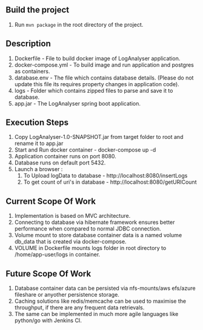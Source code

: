 ## Build the project
1. Run ```mvn package``` in the root directory of the project.

## Description
1. Dockerfile         - File to build docker image of LogAnalyser application.
2. docker-compose.yml - To build image and run application and postgres as containers.
3. database.env       - The file which contains database details. (Please do not update this file its requires property changes in application code).
4. logs               - Folder which contains zipped files to parse and save it to database.
5. app.jar            - The LogAnalyser spring boot application.

## Execution Steps
1. Copy LogAnalyser-1.0-SNAPSHOT.jar from target folder to root and rename it to app.jar
2. Start and Run docker container - docker-compose up -d
3. Application container runs on port 8080.
4. Database runs on default port 5432.
5. Launch a browser :
      1. To Upload logData to database - http://localhost:8080/insertLogs
      2. To get count of uri's in database -  http://localhost:8080/getURICount

## Current Scope Of Work
1. Implementation is based on MVC architecture.
2. Connecting to database via hibernate framework ensures better performance when compared to normal JDBC connection.
3. Volume mount to store database container data is a named volume db_data that is created via docker-compose.
4. VOLUME in Dockerfile mounts logs folder in root directory to /home/app-user/logs in container.


## Future Scope Of Work
1. Database container data can be persisted via nfs-mounts/aws efs/azure fileshare or anyother persistence storage.
2. Caching solutions like redis/memcache can be used to maximise the throughput, if there are any frequent data retrievals.
3. The same can be implemented in much more agile languages like python/go with Jenkins CI.

